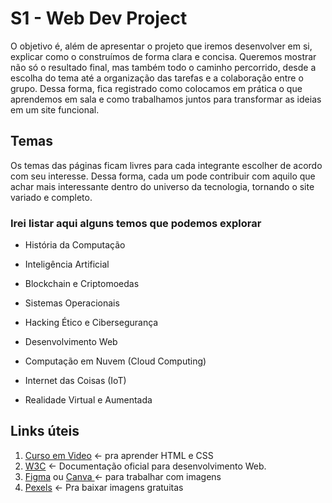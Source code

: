 
# S1 - Web Dev Project

O objetivo é, além de apresentar o projeto que iremos desenvolver em si, explicar como o construímos de forma clara e concisa. Queremos mostrar não só o resultado final, mas também todo o caminho percorrido, desde a escolha do tema até a organização das tarefas e a colaboração entre o grupo. Dessa forma, fica registrado como colocamos em prática o que aprendemos em sala e como trabalhamos juntos para transformar as ideias em um site funcional.


## Temas
Os temas das páginas ficam livres para cada integrante escolher de acordo com seu interesse. Dessa forma, cada um pode contribuir com aquilo que achar mais interessante dentro do universo da tecnologia, tornando o site variado e completo.

### Irei listar aqui alguns temos que podemos explorar
 - História da Computação

 - Inteligência Artificial

 - Blockchain e Criptomoedas

 - Sistemas Operacionais

 - Hacking Ético e Cibersegurança

 - Desenvolvimento Web

 - Computação em Nuvem (Cloud Computing)

 - Internet das Coisas (IoT)

 - Realidade Virtual e Aumentada



## Links úteis

1. [Curso em Video](https://www.cursoemvideo.com/) <- pra aprender HTML e CSS
2. [W3C](https://www.w3schools.com/) <- Documentação oficial para desenvolvimento Web.
3. [Figma](https://www.figma.com/) ou [Canva ](https://www.canva.com/pt_br/)<- para trabalhar com imagens
4. [Pexels](https://www.pexels.com/pt-br/) <- Pra baixar imagens gratuitas